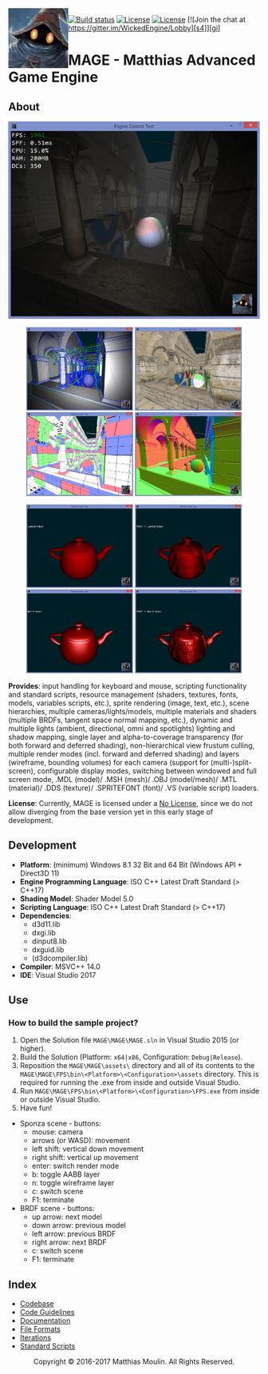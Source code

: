 <img align="left" src="res/MAGE.png" width="120px"/>

[![Build status][s1]][av] [![License][s2]][do] [![License][s3]][li] [![Join the chat at https://gitter.im/WickedEngine/Lobby][s4]][gi]

[s1]: https://ci.appveyor.com/api/projects/status/ike880pg85pupdj6?svg=true
[s2]: https://img.shields.io/badge/docs-doxygen-blue.svg
[s3]: https://img.shields.io/badge/licence-No%20Licence-blue.svg
[s4]: https://badges.gitter.im/MatthiasAdvancedGameEngine/Lobby.svg

[av]: https://ci.appveyor.com/project/matt77hias/MAGE
[do]: https://matt77hias.github.io/MAGE-Doc/MAGE-Doc/html/index.html
[gi]: https://gitter.im/MatthiasAdvancedGameEngine/Lobby?utm_source=badge&utm_medium=badge&utm_campaign=pr-badge&utm_content=badge
[li]: https://raw.githubusercontent.com/matt77hias/MAGE/master/LICENSE.txt

# MAGE - Matthias Advanced Game Engine

## About

<p align="center"><img src="res/Example.png"></p>

<p align="center">
<img src="res/RenderModes/Solid+AABB+Wireframe.png" width="214">
<img src="res/RenderModes/DiffuseTexture.png" width="214">
<img src="res/RenderModes/ReferenceTexture.png" width="214">
<img src="res/RenderModes/TSNMShadingNormal.png" width="214">
</p>
<p align="center">
<img src="res/Material/Lambertian.png" width="214">
<img src="res/Material/TSNM+Lambertian.png" width="214">
<img src="res/Material/WardDuer.png" width="214">
<img src="res/Material/TSNM+WardDuer.png" width="214">
</p>

**Provides**: input handling for keyboard and mouse, scripting functionality and standard scripts, resource management (shaders, textures, fonts, models, variables scripts, etc.), sprite rendering (image, text, etc.), scene hierarchies, multiple cameras/lights/models, multiple materials and shaders (multiple BRDFs, tangent space normal mapping, etc.), dynamic and multiple lights (ambient, directional, omni and spotlights) lighting and shadow mapping, single layer and alpha-to-coverage transparency (for both forward and deferred shading), non-hierarchical view frustum culling, multiple render modes (incl. forward and deferred shading) and layers (wireframe, bounding volumes) for each camera (support for (multi-)split-screen), configurable display modes, switching between windowed and full screen mode, .MDL (model)/ .MSH (mesh)/ .OBJ (model/mesh)/ .MTL (material)/ .DDS (texture)/ .SPRITEFONT (font)/ .VS (variable script) loaders.

**License**: Currently, MAGE is licensed under a [No License](https://raw.githubusercontent.com/matt77hias/MAGE/master/LICENSE.txt), since we do not allow diverging from the base version yet in this early stage of development.  

## Development
* **Platform**: (minimum) Windows 8.1 32 Bit and 64 Bit (Windows API + Direct3D 11)
* **Engine Programming Language**: ISO C++ Latest Draft Standard (> C++17)
* **Shading Model**: Shader Model 5.0
* **Scripting Language**: ISO C++ Latest Draft Standard (> C++17)
* **Dependencies**:
  * d3d11.lib
  * dxgi.lib
  * dinput8.lib
  * dxguid.lib
  * (d3dcompiler.lib)
* **Compiler**: MSVC++ 14.0
* **IDE**: Visual Studio 2017

## Use

### How to build the sample project?
1. Open the Solution file `MAGE\MAGE\MAGE.sln` in Visual Studio 2015 (or higher).
2. Build the Solution (Platform: `x64|x86`, Configuration: `Debug|Release`).
3. Reposition the `MAGE\MAGE\assets\` directory and all of its contents to the `MAGE\MAGE\FPS\bin\<Platform>\<Configuration>\assets` directory. This is required for running the .exe from inside and outside Visual Studio.
4. Run `MAGE\MAGE\FPS\bin\<Platform>\<Configuration>\FPS.exe` from inside or outside Visual Studio.
5. Have fun!
 * Sponza scene - buttons:
   * mouse: camera
   * arrows (or WASD): movement
   * left shift: vertical down movement
   * right shift: vertical up movement
   * enter: switch render mode
   * b: toggle AABB layer
   * n: toggle wireframe layer
   * c: switch scene
   * F1: terminate
 * BRDF scene - buttons: 
   * up arrow: next model
   * down arrow: previous model
   * left arrow: previous BRDF
   * right arrow: next BRDF
   * c: switch scene
   * F1: terminate

## Index
* [Codebase](meta/codebase.md)
* [Code Guidelines](meta/code-guidelines.md)
* [Documentation](https://matt77hias.github.io/MAGE-Doc/MAGE-Doc/html/index.html)
* [File Formats](meta/file-formats.md)
* [Iterations](meta/iterations.md)
* [Standard Scripts](meta/standard-scripts.md)

<p align="center">Copyright © 2016-2017 Matthias Moulin. All Rights Reserved.</p>
